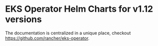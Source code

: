 # EKS Operator Helm Charts for v1.12 versions
The documentation is centralized in a unique place, checkout https://github.com/rancher/eks-operator.
